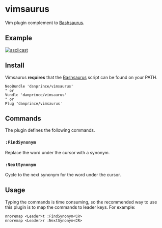 # vimsaurus
Vim plugin complement to [Bashsaurus][1].

## Example
[![asciicast](https://asciinema.org/a/edoazzmuqmtmtlnx5dhph3b5z.png)](https://asciinema.org/a/edoazzmuqmtmtlnx5dhph3b5z)

## Install
Vimsaurus __requires__ that the [Bashsaurus][1] script can be found on your PATH.

```vim
NeoBundle 'danprince/vimsaurus'
" or
Vundle 'danprince/vimsaurus'
" or
Plug 'danprince/vimsaurus'
```

## Commands
The plugin defines the following commands.

### `:FindSynonym`
Replace the word under the cursor with a synonym.

### `:NextSynonym`
Cycle to the next synonym for the word under the cursor.

## Usage
Typing the commands is time consuming, so the recommended way to use this plugin is to map the commands to leader keys. For example:

```vim
nnoremap <Leader>t :FindSynonym<CR>
nnoremap <Leader>r :NextSynonym<CR>
```

[1]: https://github.com/danprince/bashsaurus
